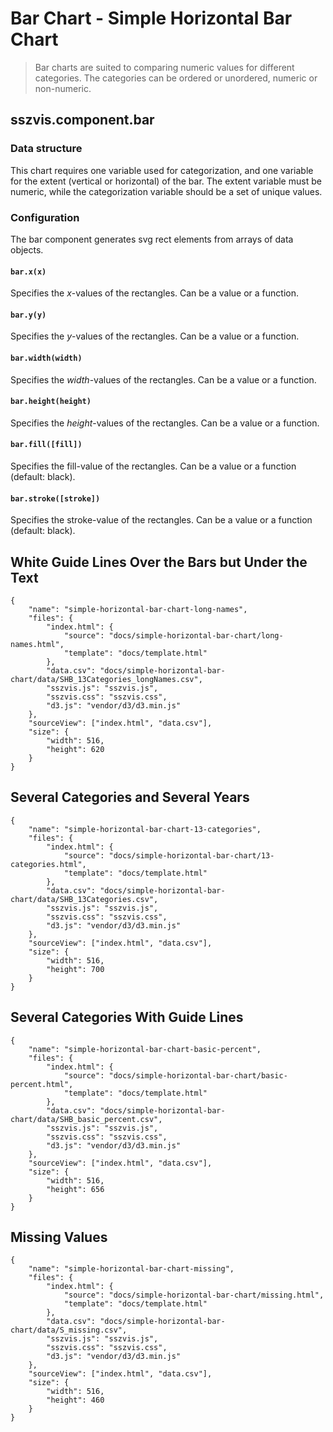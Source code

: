 # Bar Chart - Simple Horizontal Bar Chart

> Bar charts are suited to comparing numeric values for different categories. The categories can be ordered or unordered, numeric or non-numeric.

## sszvis.component.bar

### Data structure

This chart requires one variable used for categorization, and one variable for the extent (vertical or horizontal) of the bar. The extent variable must be numeric, while the categorization variable should be a set of unique values.

### Configuration

The bar component generates svg rect elements from arrays of data objects.

#### `bar.x(x)`

Specifies the *x*-values of the rectangles. Can be a value or a function.

#### `bar.y(y)`

Specifies the *y*-values of the rectangles. Can be a value or a function.

#### `bar.width(width)`

Specifies the *width*-values of the rectangles. Can be a value or a function.

#### `bar.height(height)`

Specifies the *height*-values of the rectangles. Can be a value or a function.

#### `bar.fill([fill])`

Specifies the fill-value of the rectangles. Can be a value or a function (default: black).

#### `bar.stroke([stroke])`

Specifies the stroke-value of the rectangles. Can be a value or a function (default: black).


## White Guide Lines Over the Bars but Under the Text

```project
{
    "name": "simple-horizontal-bar-chart-long-names",
    "files": {
        "index.html": {
            "source": "docs/simple-horizontal-bar-chart/long-names.html",
            "template": "docs/template.html"
        },
        "data.csv": "docs/simple-horizontal-bar-chart/data/SHB_13Categories_longNames.csv",
        "sszvis.js": "sszvis.js",
        "sszvis.css": "sszvis.css",
        "d3.js": "vendor/d3/d3.min.js"
    },
    "sourceView": ["index.html", "data.csv"],
    "size": {
        "width": 516,
        "height": 620
    }
}
```

## Several Categories and Several Years

```project
{
    "name": "simple-horizontal-bar-chart-13-categories",
    "files": {
        "index.html": {
            "source": "docs/simple-horizontal-bar-chart/13-categories.html",
            "template": "docs/template.html"
        },
        "data.csv": "docs/simple-horizontal-bar-chart/data/SHB_13Categories.csv",
        "sszvis.js": "sszvis.js",
        "sszvis.css": "sszvis.css",
        "d3.js": "vendor/d3/d3.min.js"
    },
    "sourceView": ["index.html", "data.csv"],
    "size": {
        "width": 516,
        "height": 700
    }
}
```

## Several Categories With Guide Lines

```project
{
    "name": "simple-horizontal-bar-chart-basic-percent",
    "files": {
        "index.html": {
            "source": "docs/simple-horizontal-bar-chart/basic-percent.html",
            "template": "docs/template.html"
        },
        "data.csv": "docs/simple-horizontal-bar-chart/data/SHB_basic_percent.csv",
        "sszvis.js": "sszvis.js",
        "sszvis.css": "sszvis.css",
        "d3.js": "vendor/d3/d3.min.js"
    },
    "sourceView": ["index.html", "data.csv"],
    "size": {
        "width": 516,
        "height": 656
    }
}
```

## Missing Values

```project
{
    "name": "simple-horizontal-bar-chart-missing",
    "files": {
        "index.html": {
            "source": "docs/simple-horizontal-bar-chart/missing.html",
            "template": "docs/template.html"
        },
        "data.csv": "docs/simple-horizontal-bar-chart/data/S_missing.csv",
        "sszvis.js": "sszvis.js",
        "sszvis.css": "sszvis.css",
        "d3.js": "vendor/d3/d3.min.js"
    },
    "sourceView": ["index.html", "data.csv"],
    "size": {
        "width": 516,
        "height": 460
    }
}
```
